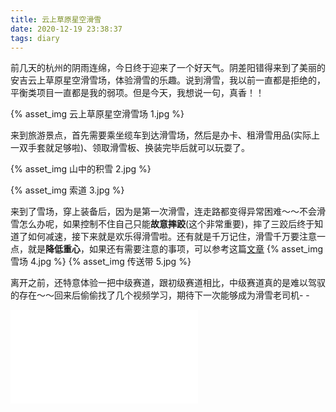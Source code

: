```yaml
---
title: 云上草原星空滑雪
date: 2020-12-19 23:38:37
tags: diary
---
```



前几天的杭州的阴雨连绵，今日终于迎来了一个好天气。阴差阳错得来到了美丽的安吉云上草原星空滑雪场，体验滑雪的乐趣。说到滑雪，我以前一直都是拒绝的，平衡类项目一直都是我的弱项。但是今天，我想说一句，真香！！

{% asset_img 云上草原星空滑雪场 1.jpg %}

来到旅游景点，首先需要乘坐缆车到达滑雪场，然后是办卡、租滑雪用品(实际上一双手套就足够啦)、领取滑雪板、换装完毕后就可以玩耍了。

{% asset_img 山中的积雪 2.jpg %}

{% asset_img 索道 3.jpg %}

来到了雪场，穿上装备后，因为是第一次滑雪，连走路都变得异常困难～～不会滑雪怎么办呢，如果控制不住自己只能**故意摔跤**(这个非常重要)，摔了三跤后终于知道了如何减速，接下来就是欢乐得滑雪啦。还有就是千万记住，滑雪千万要注意一点，就是**降低重心**，如果还有需要注意的事项，可以参考这篇[文章](https://zhuanlan.zhihu.com/p/91808680?utm_source=wechat_session&utm_medium=social&utm_oi=702972646718992384)
{% asset_img 雪场 4.jpg %}
{% asset_img  传送带 5.jpg %}

离开之前，还特意体验一把中级赛道，跟初级赛道相比，中级赛道真的是难以驾驭的存在～～回来后偷偷找了几个视频学习，期待下一次能够成为滑雪老司机- -


<iframe src="//player.bilibili.com/player.html?aid=970398115&bvid=BV1bp4y1r7oE&cid=259269181&page=1" scrolling="no" border="0" frameborder="no" framespacing="0" allowfullscreen="true">
</iframe>




